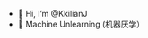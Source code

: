 - 👋 Hi, I’m @KkilianJ
- 🌱 Machine Unlearning (机器厌学）



<!---
KkilianJ/KkilianJ is a ✨ special ✨ repository because its `README.md` (this file) appears on your GitHub profile.
You can click the Preview link to take a look at your changes.
--->

